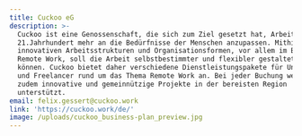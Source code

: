 ```yaml
---
title: Cuckoo eG
description: >-
  Cuckoo ist eine Genossenschaft, die sich zum Ziel gesetzt hat, Arbeiten im
  21.Jahrhundert mehr an die Bedürfnisse der Menschen anzupassen. Mithilfe von
  innovativen Arbeitsstrukturen und Organisationsformen, vor allem im Bereich
  Remote Work, soll die Arbeit selbstbestimmter und flexibler gestaltet werden
  können. Cuckoo bietet daher verschiedene Dienstleistungspakete für Unternehmen
  und Freelancer rund um das Thema Remote Work an. Bei jeder Buchung werden
  zudem innovative und gemeinnützige Projekte in der bereisten Region
  unterstützt.
email: felix.gessert@cuckoo.work
link: 'https://cuckoo.work/de/'
image: /uploads/cuckoo_business-plan_preview.jpg
---
```


